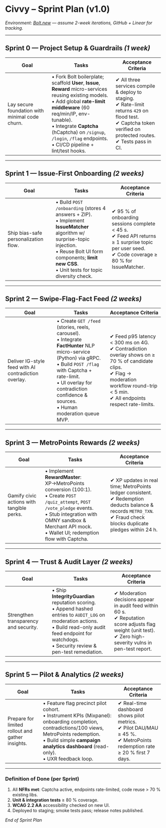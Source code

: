 # Civvy – Sprint Plan (v1.0)  
*Environment: [Bolt.new](https://bolt.new) — assume 2-week iterations, GitHub + Linear for tracking.*

---

## Sprint 0 — Project Setup & Guardrails  *(1 week)*  
| Goal | Tasks | Acceptance Criteria |
|------|-------|---------------------|
| Lay secure foundation with minimal code churn. | • Fork Bolt boilerplate; scaffold **User**, **Issue**, **Reward** micro-services reusing existing models.<br>• Add global **rate-limit middleware** (60 req/min/IP, env-tunable).<br>• Integrate **Captcha** (hCaptcha) on `/signup`, `/login`, `/flag` endpoints.<br>• CI/CD pipeline + lint/test hooks. | ✔ All three services compile & deploy to staging.<br>✔ Rate-limit returns `429` on flood test.<br>✔ Captcha token verified on protected routes.<br>✔ Tests pass in CI. |

---

## Sprint 1 — Issue-First Onboarding *(2 weeks)*  
| Goal | Tasks | Acceptance Criteria |
|------|-------|---------------------|
| Ship bias-safe personalization flow. | • Build `POST /onboarding` (stores 4 answers + ZIP).<br>• Implement **IssueMatcher** algorithm w/ surprise-topic injection.<br>• Reuse Bolt UI form components; **limit new CSS**.<br>• Unit tests for topic diversity check. | ✔ 95 % of onboarding sessions complete < 45 s.<br>✔ Feed API returns ≥ 1 surprise topic per user seed.<br>✔ Code coverage ≥ 80 % for IssueMatcher. |

---

## Sprint 2 — Swipe-Flag-Fact Feed *(2 weeks)*  
| Goal | Tasks | Acceptance Criteria |
|------|-------|---------------------|
| Deliver IG-style feed with AI contradiction overlay. | • Create `GET /feed` (stories, reels, carousel).<br>• Integrate **FactHunter** NLP micro-service (Python) via gRPC.<br>• Build `POST /flag` with Captcha + rate-limit.<br>• UI overlay for contradiction confidence & sources.<br>• Human moderation queue MVP. | ✔ Feed p95 latency < 300 ms on 4G.<br>✔ Contradiction overlay shows on ≥ 70 % of candidate clips.<br>✔ Flag → moderation workflow round-trip < 5 min.<br>✔ All endpoints respect rate-limits. |

---

## Sprint 3 — MetroPoints Rewards *(2 weeks)*  
| Goal | Tasks | Acceptance Criteria |
|------|-------|---------------------|
| Gamify civic actions with tangible perks. | • Implement **RewardMaster**: XP→MetroPoints conversion (100:1).<br>• Create `POST /quiz_attempt`, `POST /vote_pledge` events.<br>• Stub integration with OMNY sandbox & Merchant API mock.<br>• Wallet UI; redemption flow with Captcha. | ✔ XP updates in real time; MetroPoints ledger consistent.<br>✔ Redemption deducts balance & records `METRO_TXN`.<br>✔ Fraud check blocks duplicate pledges within 24 h. |

---

## Sprint 4 — Trust & Audit Layer *(2 weeks)*  
| Goal | Tasks | Acceptance Criteria |
|------|-------|---------------------|
| Strengthen transparency and security. | • Ship **IntegrityGuardian** reputation scoring.<br>• Append hashed entries to `AUDIT_LOG` on moderation actions.<br>• Build read-only audit feed endpoint for watchdogs.<br>• Security review & pen-test remediation. | ✔ Moderation decisions appear in audit feed within 60 s.<br>✔ Reputation score adjusts flag weight (unit test).<br>✔ Zero high-severity vulns in pen-test report. |

---

## Sprint 5 — Pilot & Analytics *(2 weeks)*  
| Goal | Tasks | Acceptance Criteria |
|------|-------|---------------------|
| Prepare for limited rollout and gather insights. | • Feature flag precinct pilot cohort.<br>• Instrument KPIs (Mixpanel): onboarding completion, contradictions/100 views, MetroPoints redemption.<br>• Build simple **campaign analytics dashboard** (read-only).<br>• UXR feedback loop. | ✔ Real-time dashboard shows pilot metrics.<br>✔ Pilot DAU/MAU ≥ 45 %.<br>✔ MetroPoints redemption rate ≥ 20 % first 7 days. |

---

### Definition of Done (per Sprint)
1. All **NFRs met**: Captcha active, endpoints rate-limited, code reuse > 70 % existing libs.  
2. **Unit & integration tests** ≥ 80 % coverage.  
3. **WCAG 2.2 AA** accessibility checked on new UI.  
4. Deployed to staging; smoke tests pass; release notes published.

*End of Sprint Plan*
